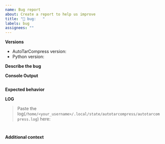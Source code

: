 ```yaml
---
name: Bug report
about: Create a report to help us improve
title: "🐞 bug:   "
labels: bug
assignees: ""
---
```


**Versions**

- AutoTarCompress version: <!-- e.g: 0.10.10-alpha -->
- Python version: <!-- [e.g 3.12] -->

**Describe the bug**

<!-- A clear and concise description of what the bug is. -->

**Console Output**

<!-- Place to output in the below in the quotes -->

```

```

**Expected behavior**

<!-- A clear and concise description of what you expected to happen. -->

**LOG**

> Paste the log(`/home/<your_username>/.local/state/autotarcompress/autotarcompress.log`) here:

```


```

**Additional context**

<!-- Add any other context about the problem here. -->
